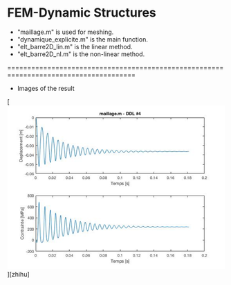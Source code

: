 # FEM-Dynamic Structures
* "maillage.m" is used for meshing.
* "dynamique_explicite.m" is the main function.
* "elt_barre2D_lin.m" is the linear method.
* "elt_barre2D_nl.m" is the non-linear method.

======================================================================================

* Images of the result

[![](/stress_and_deplacement.jpg "我的知乎，欢迎关注")][zhihu]

